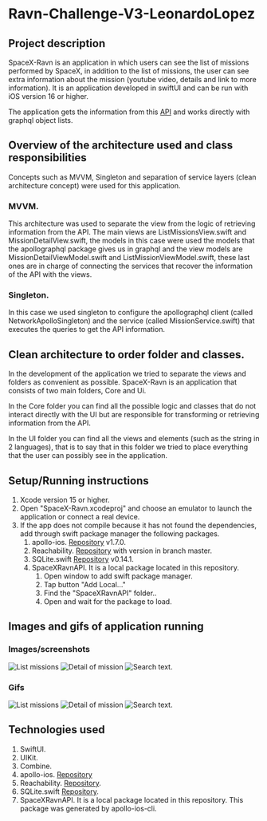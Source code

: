 # Ravn-Challenge-V3-LeonardoLopez
## Project description
SpaceX-Ravn is an application in which users can see the list of missions performed by SpaceX, in addition to the list of missions, the user can see extra information about the mission (youtube video, details and link to more information). It is an application developed in swiftUI and can be run with iOS version 16 or higher.

The application gets the information from this [API](https://github.com/apollographql/spacex) and works directly with graphql object lists.

## Overview of the architecture used and class responsibilities
Concepts such as MVVM, Singleton and separation of service layers (clean architecture concept) were used for this application. 

### MVVM.
This architecture was used to separate the view from the logic of retrieving information from the API. The main views are ListMissionsView.swift and MissionDetailView.swift, the models in this case were used the models that the apollographql package gives us in graphql and the view models are MissionDetailViewModel.swift and ListMissionViewModel.swift, these last ones are in charge of connecting the services that recover the information of the API with the views.

### Singleton.
In this case we used singleton to configure the apollographql client (called NetworkApolloSingleton) and the service (called MissionService.swift) that executes the queries to get the API information.

## Clean architecture to order folder and classes.
In the development of the application we tried to separate the views and folders as convenient as possible. SpaceX-Ravn is an application that consists of two main folders, Core and Ui.

In the Core folder you can find all the possible logic and classes that do not interact directly with the UI but are responsible for transforming or retrieving information from the API.

In the UI folder you can find all the views and elements (such as the string in 2 languages), that is to say that in this folder we tried to place everything that the user can possibly see in the application.

## Setup/Running instructions
1. Xcode version 15 or higher.
2. Open "SpaceX-Ravn.xcodeproj" and choose an emulator to launch the application or connect a real device.
3. If the app does not compile because it has not found the dependencies, add through swift package manager the following packages.
    1. apollo-ios. [Repository](https://github.com/apollographql/apollo-ios) v1.7.0.
    2. Reachability. [Repository](https://github.com/ashleymills/Reachability.swift) with version in branch master.
    3. SQLite.swift [Repository](https://github.com/stephencelis/SQLite.swift) v0.14.1.
    4.  SpaceXRavnAPI. It is a local package located in this repository.
        1. Open window to add swift package manager.
        2. Tap button "Add Local..."
        3. Find the "SpaceXRavnAPI" folder..
        4. Open and wait for the package to load.

## Images and gifs of application running
### Images/screenshots
![List missions](/readme_resources/img_1.jpg "List missions.")
![Detail of mission](/readme_resources/img_2.PNG "Detail of mission.")
![Search text.](/readme_resources/img_3.PNG "Search text.")

### Gifs
![List missions](/readme_resources/gif_1.gif "List missions.")
![Detail of mission](/readme_resources/gif_2.gif "Detail of mission.")
![Search text.](/readme_resources/gif_3.gif "Search text.")

## Technologies used
1. SwiftUI.
2. UIKit.
3. Combine.
4. apollo-ios. [Repository](https://github.com/apollographql/apollo-ios)
5. Reachability. [Repository](https://github.com/ashleymills/Reachability.swift).
6. SQLite.swift [Repository](https://github.com/stephencelis/SQLite.swift).
7. SpaceXRavnAPI. It is a local package located in this repository. This package was generated by apollo-ios-cli.